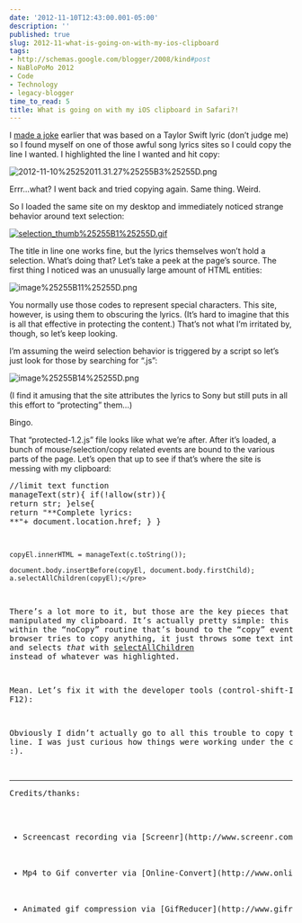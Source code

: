 ```yaml
---
date: '2012-11-10T12:43:00.001-05:00'
description: ''
published: true
slug: 2012-11-what-is-going-on-with-my-ios-clipboard
tags:
- http://schemas.google.com/blogger/2008/kind#post
- NaBloPoMo 2012
- Code
- Technology
- legacy-blogger
time_to_read: 5
title: What is going on with my iOS clipboard in Safari?!
---
```



I [made a joke](https://twitter.com/mharen/status/267293420354154496) earlier that was based on a Taylor Swift lyric (don’t judge me) so I found myself on one of those awful song lyrics sites so I could copy the line I wanted. I highlighted the line I wanted and hit copy:  

![2012-11-10%25252011.31.27%25255B3%25255D.png](2012-11-10%25252011.31.27%25255B3%25255D.png)

Errr…what? I went back and tried copying again. Same thing. Weird.

So I loaded the same site on my desktop and immediately noticed strange behavior around text selection:  

[![selection_thumb%25255B1%25255D.gif](selection_thumb%25255B1%25255D.gif)](http://lh5.ggpht.com/-58OKSGyaWnQ/UJ6SK9Lr62I/AAAAAAAAFOw/G5w3XFzdDAg/s1600-h/selection%25255B3%25255D.gif)

The title in line one works fine, but the lyrics themselves won’t hold a selection. What’s doing that? Let’s take a peek at the page’s source. The first thing I noticed was an unusually large amount of HTML entities:

![image%25255B11%25255D.png](image%25255B11%25255D.png)

You normally use those codes to represent special characters. This site, however, is using them to obscuring the lyrics. (It’s hard to imagine that this is all that effective in protecting the content.) That’s not what I’m irritated by, though, so let’s keep looking. 

I’m assuming the weird selection behavior is triggered by a script so let’s just look for those by searching for “.js”:

![image%25255B14%25255D.png](image%25255B14%25255D.png)

(I find it amusing that the site attributes the lyrics to Sony but still puts in all this effort to “protecting” them…)

Bingo. 

That “protected-1.2.js” file looks like what we’re after. After it’s loaded, a bunch of mouse/selection/copy related events are bound to the various parts of the page. Let’s open that up to see if that’s where the site is messing with my clipboard:  <pre class="csharpcode">    <span class="rem">//limit text</span>
    <span class="kwrd">function</span> manageText(str){
        <span class="kwrd">if</span>(!allow(str)){
            <span class="kwrd">return</span> str;
        }<span class="kwrd">else</span>{
            <span class="kwrd">return</span> <span class="str">&quot;**Complete lyrics: **&quot;</span>+ document.location.href;
        }
    }

    copyEl.innerHTML = manageText(c.toString());

    document.body.insertBefore(copyEl, document.body.firstChild);
    a.selectAllChildren(copyEl);</pre>


There’s a lot more to it, but those are the key pieces that manipulated my clipboard. It’s actually pretty simple: this is all within the “noCopy” routine that’s bound to the “copy” event. When the browser tries to copy anything, it just throws some text into an element and selects *that* with [selectAllChildren](https://developer.mozilla.org/en-US/docs/DOM/Selection/selectAllChildren) instead of whatever was highlighted.


Mean. Let’s fix it with the developer tools (control-shift-I or F12):






Obviously I didn’t actually go to all this trouble to copy that one line. I was just curious how things were working under the covers :).

<hr />Credits/thanks: 

<ul>
  <li>Screencast recording via [Screenr](http://www.screenr.com/) </li>

  <li>Mp4 to Gif converter via [Online-Convert](http://www.online-convert.com/) </li>

  <li>Animated gif compression via [GifReducer](http://www.gifreducer.com) </li>
</ul>
